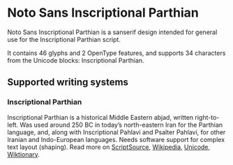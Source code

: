 
# Noto Sans Inscriptional Parthian

Noto Sans Inscriptional Parthian is a sanserif design intended for general use for the Inscriptional Parthian script.

It contains 46 glyphs and 2 OpenType features, and supports 34 characters from the Unicode blocks: Inscriptional Parthian.


## Supported writing systems


### Inscriptional Parthian

Inscriptional Parthian is a historical Middle Eastern abjad, written right-to-left. Was used around 250 BC in today’s north-eastern Iran for the Parthian language, and, along with Inscriptional Pahlavi and Psalter Pahlavi, for other Iranian and Indo-European languages. Needs software support for complex text layout (shaping). Read more on [ScriptSource](https://scriptsource.org/scr/Prti), [Wikipedia](https://en.wikipedia.org/wiki/ISO_15924:Prti), [Unicode](https://www.unicode.org/versions/Unicode13.0.0/ch10.pdf#G32800), [Wiktionary](https://en.wiktionary.org/wiki/Category:Inscriptional_Parthian_script).

